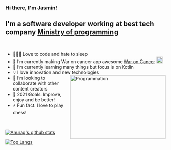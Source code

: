 ### Hi there, I'm Jasmin!

## I'm a software developer working at best tech company [Ministry of programming] 

<br />

- 👨🏻‍💻 Love to code and hate to sleep
- 🔭 I’m currently making War on cancer app awesome [War on Cancer] <img src="https://ministryofprogramming.com/_assets/images/woc_logo-090caccf63.jpg" width="20" height="20"/>
- 🌱 I’m currently learning many things but focus is on Kotlin
- 💡 I love innovation and new technologies <img align="right" src="https://i.giphy.com/media/hrRJ41JB2zlgZiYcCw/200w.webp" alt="Programmation" width="300" height="200"/>
- 👯 I’m looking to collaborate with other content creators
- 🥅 2021 Goals: Improve, enjoy and be better!
- ⚡ Fun fact: I love to play chess!
<br />

[![Anurag's github stats](https://github-readme-stats.vercel.app/api?username=Jalson1982&show_icons=true&theme=radical)](https://github.com/anuraghazra/github-readme-stats)

[![Top Langs](https://github-readme-stats.vercel.app/api/top-langs/?username=Jalson1982&show_icons=true&theme=radical)](https://github.com/anuraghazra/github-readme-stats)

[Ministry of programming]: https://mop.ba
[linkedin]: https://www.linkedin.com/in/jasmin-fajkic-674b81136/
[War on Cancer]:https://www.waroncancer.com
